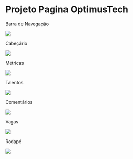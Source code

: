 <h1>Projeto Pagina OptimusTech</h1>

<p>Barra de Navegação</p>
<img src="https://user-images.githubusercontent.com/107812464/215872127-05427c94-5986-497a-9214-ef8225fc631d.png">

<p>Cabeçário</p>
<img src="https://user-images.githubusercontent.com/107812464/215872586-542bd161-fb66-4019-948b-c246d516f6a9.png">

<p>Métricas</p>
<img src="https://user-images.githubusercontent.com/107812464/215872666-f8cf1456-0e04-46d6-876d-d7c70de4641c.png">

<p>Talentos</p>
<img src="https://user-images.githubusercontent.com/107812464/215872712-93b01690-b1bd-4bd3-b641-672e987ade42.png">

<p>Comentários</p>
<img src="https://user-images.githubusercontent.com/107812464/215872747-abf07c6e-d8e5-4698-b02a-0eaea1139edf.png">

<p>Vagas</p>
<img src="https://user-images.githubusercontent.com/107812464/215872771-8beaec75-410f-4a75-9283-cc1e4ca2aa5c.png">

<p>Rodapé</p>
<img src="https://user-images.githubusercontent.com/107812464/215872794-c1eedf66-7057-4323-a923-1e8d5be94f49.png">
